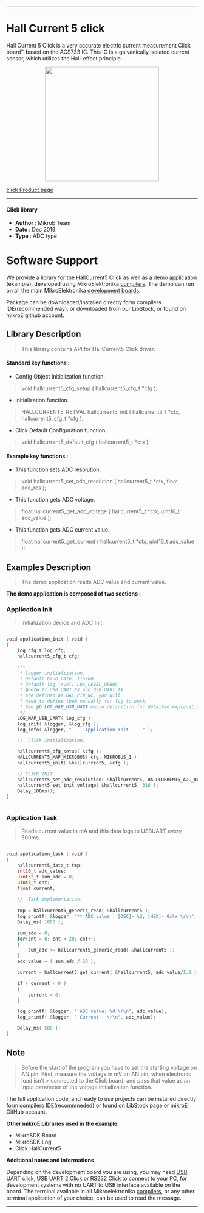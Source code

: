 
---
# Hall Current 5 click

Hall Current 5 Click is a very accurate electric current measurement Click board™ based on the ACS733 IC. This IC is a galvanically isolated current sensor, which utilizes the Hall-effect principle.

<p align="center">
  <img src="https://download.mikroe.com/images/click_for_ide/hallcurrent5_click.png" height=300px>
</p>

[click Product page](https://www.mikroe.com/hall-current-5-click)

---


#### Click library 

- **Author**        : MikroE Team
- **Date**          : Dec 2019.
- **Type**          : ADC type


# Software Support

We provide a library for the HallCurrent5 Click 
as well as a demo application (example), developed using MikroElektronika 
[compilers](https://shop.mikroe.com/compilers). 
The demo can run on all the main MikroElektronika [development boards](https://shop.mikroe.com/development-boards).

Package can be downloaded/installed directly form compilers IDE(recommended way), or downloaded from our LibStock, or found on mikroE github account. 

## Library Description

> This library contains API for HallCurrent5 Click driver.

#### Standard key functions :

- Config Object Initialization function.
> void hallcurrent5_cfg_setup ( hallcurrent5_cfg_t *cfg ); 
 
- Initialization function.
> HALLCURRENT5_RETVAL hallcurrent5_init ( hallcurrent5_t *ctx, hallcurrent5_cfg_t *cfg );

- Click Default Configuration function.
> void hallcurrent5_default_cfg ( hallcurrent5_t *ctx );


#### Example key functions :

- This function sets ADC resolution.
> void hallcurrent5_set_adc_resolution ( hallcurrent5_t *ctx, float adc_res );
 
- This function gets ADC voltage.
> float hallcurrent5_get_adc_voltage ( hallcurrent5_t *ctx, uint16_t adc_value );


- This function gets ADC current value.
> float hallcurrent5_get_current ( hallcurrent5_t *ctx, uint16_t adc_value );

## Examples Description

> The demo application reads ADC value and current value.

**The demo application is composed of two sections :**

### Application Init 

> Initialization device and ADC Init.

```c

void application_init ( void )
{
    log_cfg_t log_cfg;
    hallcurrent5_cfg_t cfg;

    /** 
     * Logger initialization.
     * Default baud rate: 115200
     * Default log level: LOG_LEVEL_DEBUG
     * @note If USB_UART_RX and USB_UART_TX 
     * are defined as HAL_PIN_NC, you will 
     * need to define them manually for log to work. 
     * See @b LOG_MAP_USB_UART macro definition for detailed explanation.
     */
    LOG_MAP_USB_UART( log_cfg );
    log_init( &logger, &log_cfg );
    log_info( &logger, "---- Application Init ----" );

    //  Click initialization.

    hallcurrent5_cfg_setup( &cfg );
    HALLCURRENT5_MAP_MIKROBUS( cfg, MIKROBUS_1 );
    hallcurrent5_init( &hallcurrent5, &cfg );

    // CLICK INIT
    hallcurrent5_set_adc_resolution( &hallcurrent5, HALLCURRENT5_ADC_RESOLUTION_12bit );
    hallcurrent5_set_init_voltage( &hallcurrent5, 316 );
    Delay_100ms();
}
  
```

### Application Task

> Reads current value in mA and this data logs to USBUART every 500ms. 

```c

void application_task ( void )
{
    hallcurrent5_data_t tmp;
    int16_t adc_value;
    uint32_t sum_adc = 0;
    uint8_t cnt;
    float current;
  
    //  Task implementation.
    
    tmp = hallcurrent5_generic_read( &hallcurrent5 );
    log_printf( &logger, "** ADC value : [DEC]- %d, [HEX]- 0x%x \r\n", tmp, tmp );
    Delay_ms( 1000 );

    sum_adc = 0;
    for(cnt = 0; cnt < 20; cnt++)
    {
        sum_adc += hallcurrent5_generic_read( &hallcurrent5 );
    }
    adc_value = ( sum_adc / 20 );

    current = hallcurrent5_get_current( &hallcurrent5, adc_value/1.8 );

    if ( current < 0 ) 
    {
        current = 0;
    }

    log_printf( &logger, " ADC value: %d \r\n", adc_value);
    log_printf( &logger, " Current : \r\n", adc_value);

    Delay_ms( 500 );
}

```

## Note

> Before the start of the program you have to set the starting voltage on AN pin.
> First, measure the voltage in mV on AN pin, when electronic load isn't >  connected to the Click board, 
>  and pass that value as an input parameter of the voltage initialization function. 
 
The full application code, and ready to use projects can be  installed directly form compilers IDE(recommneded) or found on LibStock page or mikroE GitHub accaunt.

**Other mikroE Libraries used in the example:** 

- MikroSDK.Board
- MikroSDK.Log
- Click.HallCurrent5

**Additional notes and informations**

Depending on the development board you are using, you may need 
[USB UART click](https://shop.mikroe.com/usb-uart-click), 
[USB UART 2 Click](https://shop.mikroe.com/usb-uart-2-click) or 
[RS232 Click](https://shop.mikroe.com/rs232-click) to connect to your PC, for 
development systems with no UART to USB interface available on the board. The 
terminal available in all Mikroelektronika 
[compilers](https://shop.mikroe.com/compilers), or any other terminal application 
of your choice, can be used to read the message.



---
